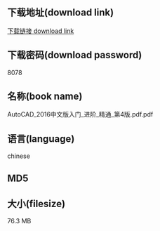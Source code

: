 ## 下载地址(download link)
[下载链接 download link](https://tutu365.netlify.app/?s=AutoCAD_2016%E4%B8%AD%E6%96%87%E7%89%88%E5%85%A5%E9%97%A8_%E8%BF%9B%E9%98%B6_%E7%B2%BE%E9%80%9A_%E7%AC%AC4%E7%89%88.pdf)

## 下载密码(download password)
8078

## 名称(book name)
AutoCAD_2016中文版入门_进阶_精通_第4版.pdf.pdf

## 语言(language)
chinese

## MD5


## 大小(filesize)
76.3 MB
